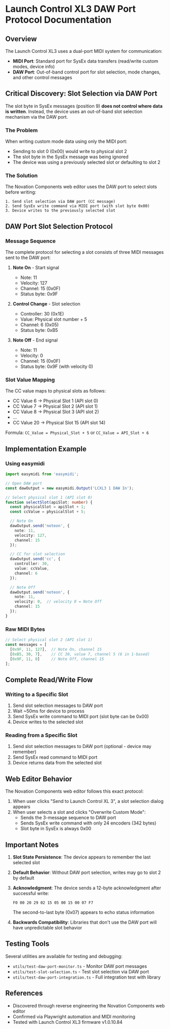 # Launch Control XL3 DAW Port Protocol Documentation

## Overview

The Launch Control XL3 uses a dual-port MIDI system for communication:
- **MIDI Port**: Standard port for SysEx data transfers (read/write custom modes, device info)
- **DAW Port**: Out-of-band control port for slot selection, mode changes, and other control messages

## Critical Discovery: Slot Selection via DAW Port

The slot byte in SysEx messages (position 9) **does not control where data is written**. Instead, the device uses an out-of-band slot selection mechanism via the DAW port.

### The Problem
When writing custom mode data using only the MIDI port:
- Sending to slot 0 (0x00) would write to physical slot 2
- The slot byte in the SysEx message was being ignored
- The device was using a previously selected slot or defaulting to slot 2

### The Solution
The Novation Components web editor uses the DAW port to select slots before writing:

```
1. Send slot selection via DAW port (CC message)
2. Send SysEx write command via MIDI port (with slot byte 0x00)
3. Device writes to the previously selected slot
```

## DAW Port Slot Selection Protocol

### Message Sequence
The complete protocol for selecting a slot consists of three MIDI messages sent to the DAW port:

1. **Note On** - Start signal
   - Note: 11
   - Velocity: 127
   - Channel: 15 (0x0F)
   - Status byte: 0x9F

2. **Control Change** - Slot selection
   - Controller: 30 (0x1E)
   - Value: Physical slot number + 5
   - Channel: 6 (0x05)
   - Status byte: 0xB5

3. **Note Off** - End signal
   - Note: 11
   - Velocity: 0
   - Channel: 15 (0x0F)
   - Status byte: 0x9F (with velocity 0)

### Slot Value Mapping
The CC value maps to physical slots as follows:
- CC Value 6 → Physical Slot 1 (API slot 0)
- CC Value 7 → Physical Slot 2 (API slot 1)
- CC Value 8 → Physical Slot 3 (API slot 2)
- ...
- CC Value 20 → Physical Slot 15 (API slot 14)

Formula: `CC_Value = Physical_Slot + 5` or `CC_Value = API_Slot + 6`

## Implementation Example

### Using easymidi
```typescript
import easymidi from 'easymidi';

// Open DAW port
const dawOutput = new easymidi.Output('LCXL3 1 DAW In');

// Select physical slot 1 (API slot 0)
function selectSlot(apiSlot: number) {
  const physicalSlot = apiSlot + 1;
  const ccValue = physicalSlot + 5;

  // Note On
  dawOutput.send('noteon', {
    note: 11,
    velocity: 127,
    channel: 15
  });

  // CC for slot selection
  dawOutput.send('cc', {
    controller: 30,
    value: ccValue,
    channel: 6
  });

  // Note Off
  dawOutput.send('noteon', {
    note: 11,
    velocity: 0,  // velocity 0 = Note Off
    channel: 15
  });
}
```

### Raw MIDI Bytes
```typescript
// Select physical slot 2 (API slot 1)
const messages = [
  [0x9F, 11, 127],  // Note On, channel 15
  [0xB5, 30, 7],    // CC 30, value 7, channel 5 (6 in 1-based)
  [0x9F, 11, 0]     // Note Off, channel 15
];
```

## Complete Read/Write Flow

### Writing to a Specific Slot
1. Send slot selection messages to DAW port
2. Wait ~50ms for device to process
3. Send SysEx write command to MIDI port (slot byte can be 0x00)
4. Device writes to the selected slot

### Reading from a Specific Slot
1. Send slot selection messages to DAW port (optional - device may remember)
2. Send SysEx read command to MIDI port
3. Device returns data from the selected slot

## Web Editor Behavior

The Novation Components web editor follows this exact protocol:
1. When user clicks "Send to Launch Control XL 3", a slot selection dialog appears
2. When user selects a slot and clicks "Overwrite Custom Mode":
   - Sends the 3-message sequence to DAW port
   - Sends SysEx write command with only 24 encoders (342 bytes)
   - Slot byte in SysEx is always 0x00

## Important Notes

1. **Slot State Persistence**: The device appears to remember the last selected slot
2. **Default Behavior**: Without DAW port selection, writes may go to slot 2 by default
3. **Acknowledgment**: The device sends a 12-byte acknowledgment after successful write:
   ```
   F0 00 20 29 02 15 05 00 15 00 07 F7
   ```
   The second-to-last byte (0x07) appears to echo status information

4. **Backwards Compatibility**: Libraries that don't use the DAW port will have unpredictable slot behavior

## Testing Tools

Several utilities are available for testing and debugging:
- `utils/test-daw-port-monitor.ts` - Monitor DAW port messages
- `utils/test-slot-selection.ts` - Test slot selection via DAW port
- `utils/test-daw-port-integration.ts` - Full integration test with library

## References

- Discovered through reverse engineering the Novation Components web editor
- Confirmed via Playwright automation and MIDI monitoring
- Tested with Launch Control XL3 firmware v1.0.10.84